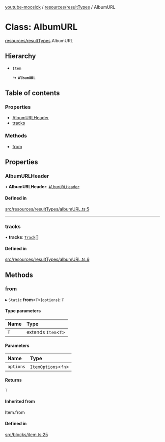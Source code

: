 [youtube-moosick](../README.md) / [resources/resultTypes](../modules/resources_resultTypes.md) / AlbumURL

# Class: AlbumURL

[resources/resultTypes](../modules/resources_resultTypes.md).AlbumURL

## Hierarchy

- `Item`

  ↳ **`AlbumURL`**

## Table of contents

### Properties

- [AlbumURLHeader](resources_resultTypes.AlbumURL.md#albumurlheader)
- [tracks](resources_resultTypes.AlbumURL.md#tracks)

### Methods

- [from](resources_resultTypes.AlbumURL.md#from)

## Properties

### AlbumURLHeader

• **AlbumURLHeader**: [`AlbumURLHeader`](resources_resultTypes.AlbumURLHeader.md)

#### Defined in

[src/resources/resultTypes/albumURL.ts:5](https://github.com/EvasiveXkiller/youtube-moosick/blob/4c70ce5/src/resources/resultTypes/albumURL.ts#L5)

___

### tracks

• **tracks**: [`Track`](resources_resultTypes.Track.md)[]

#### Defined in

[src/resources/resultTypes/albumURL.ts:6](https://github.com/EvasiveXkiller/youtube-moosick/blob/4c70ce5/src/resources/resultTypes/albumURL.ts#L6)

## Methods

### from

▸ `Static` **from**<`T`\>(`options`): `T`

#### Type parameters

| Name | Type |
| :------ | :------ |
| `T` | extends `Item`<`T`\> |

#### Parameters

| Name | Type |
| :------ | :------ |
| `options` | `ItemOptions`<`fn`\> |

#### Returns

`T`

#### Inherited from

Item.from

#### Defined in

[src/blocks/item.ts:25](https://github.com/EvasiveXkiller/youtube-moosick/blob/4c70ce5/src/blocks/item.ts#L25)
